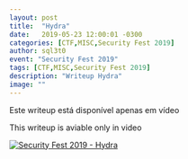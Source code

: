 ```yaml
---
layout: post
title:  "Hydra"
date:   2019-05-23 12:00:01 -0300
categories: [CTF,MISC,Security Fest 2019]
author: sql3t0
event: "Security Fest 2019"
tags: [CTF,MISC,Security Fest 2019]
description: "Writeup Hydra"
image: ""
---
```


Este writeup está disponível apenas em vídeo

This writeup is aviable only in video

[![Security Fest 2019 - Hydra](https://img.youtube.com/vi/w7Z9m6Yxzu8/0.jpg)](https://www.youtube.com/watch?v=w7Z9m6Yxzu8&feature=youtu.be "Security Fest 2019 - Hydra")
